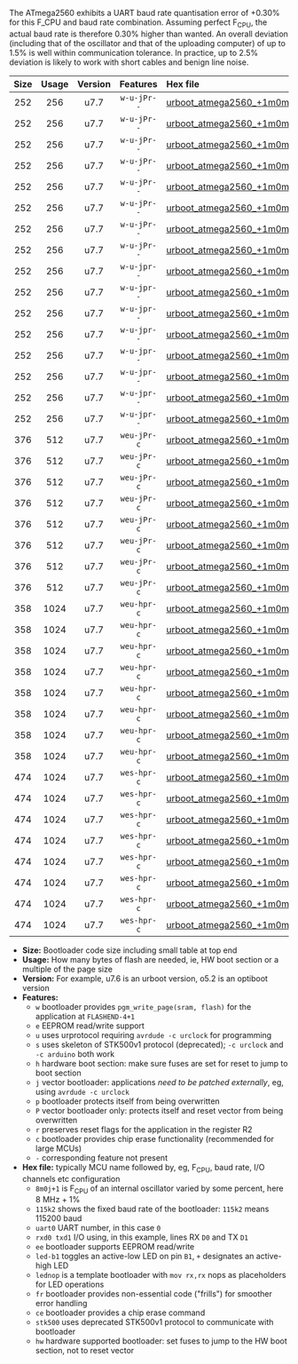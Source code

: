 The ATmega2560 exhibits a UART baud rate quantisation error of +0.30% for this F_CPU and baud rate combination. Assuming perfect F<sub>CPU</sub>, the actual baud rate is therefore 0.30% higher than wanted. An overall deviation (including that of the oscillator and that of the uploading computer) of up to 1.5% is well within communication tolerance. In practice, up to 2.5% deviation is likely to work with short cables and benign line noise.

|Size|Usage|Version|Features|Hex file|
|:-:|:-:|:-:|:-:|:--|
|252|256|u7.7|`w-u-jPr--`|[urboot_atmega2560_+1m0m+4_+++1k2_uart0_rxe0_txe1_led+b7.hex](https://raw.githubusercontent.com/stefanrueger/urboot.hex/main/mcus/atmega2560/internal_oscillator/fcpu_+1m0m+4/br_+++1k2/urboot_atmega2560_+1m0m+4_+++1k2_uart0_rxe0_txe1_led+b7.hex)|
|252|256|u7.7|`w-u-jPr--`|[urboot_atmega2560_+1m0m+4_+++1k2_uart0_rxe0_txe1_lednop.hex](https://raw.githubusercontent.com/stefanrueger/urboot.hex/main/mcus/atmega2560/internal_oscillator/fcpu_+1m0m+4/br_+++1k2/urboot_atmega2560_+1m0m+4_+++1k2_uart0_rxe0_txe1_lednop.hex)|
|252|256|u7.7|`w-u-jPr--`|[urboot_atmega2560_+1m0m+4_+++1k2_uart1_rxd2_txd3_led+b7.hex](https://raw.githubusercontent.com/stefanrueger/urboot.hex/main/mcus/atmega2560/internal_oscillator/fcpu_+1m0m+4/br_+++1k2/urboot_atmega2560_+1m0m+4_+++1k2_uart1_rxd2_txd3_led+b7.hex)|
|252|256|u7.7|`w-u-jPr--`|[urboot_atmega2560_+1m0m+4_+++1k2_uart1_rxd2_txd3_lednop.hex](https://raw.githubusercontent.com/stefanrueger/urboot.hex/main/mcus/atmega2560/internal_oscillator/fcpu_+1m0m+4/br_+++1k2/urboot_atmega2560_+1m0m+4_+++1k2_uart1_rxd2_txd3_lednop.hex)|
|252|256|u7.7|`w-u-jPr--`|[urboot_atmega2560_+1m0m+4_+++1k2_uart2_rxh0_txh1_led+b7.hex](https://raw.githubusercontent.com/stefanrueger/urboot.hex/main/mcus/atmega2560/internal_oscillator/fcpu_+1m0m+4/br_+++1k2/urboot_atmega2560_+1m0m+4_+++1k2_uart2_rxh0_txh1_led+b7.hex)|
|252|256|u7.7|`w-u-jPr--`|[urboot_atmega2560_+1m0m+4_+++1k2_uart2_rxh0_txh1_lednop.hex](https://raw.githubusercontent.com/stefanrueger/urboot.hex/main/mcus/atmega2560/internal_oscillator/fcpu_+1m0m+4/br_+++1k2/urboot_atmega2560_+1m0m+4_+++1k2_uart2_rxh0_txh1_lednop.hex)|
|252|256|u7.7|`w-u-jPr--`|[urboot_atmega2560_+1m0m+4_+++1k2_uart3_rxj0_txj1_led+b7.hex](https://raw.githubusercontent.com/stefanrueger/urboot.hex/main/mcus/atmega2560/internal_oscillator/fcpu_+1m0m+4/br_+++1k2/urboot_atmega2560_+1m0m+4_+++1k2_uart3_rxj0_txj1_led+b7.hex)|
|252|256|u7.7|`w-u-jPr--`|[urboot_atmega2560_+1m0m+4_+++1k2_uart3_rxj0_txj1_lednop.hex](https://raw.githubusercontent.com/stefanrueger/urboot.hex/main/mcus/atmega2560/internal_oscillator/fcpu_+1m0m+4/br_+++1k2/urboot_atmega2560_+1m0m+4_+++1k2_uart3_rxj0_txj1_lednop.hex)|
|252|256|u7.7|`w-u-jpr--`|[urboot_atmega2560_+1m0m+4_+++1k2_uart0_rxe0_txe1_led+b7_fr.hex](https://raw.githubusercontent.com/stefanrueger/urboot.hex/main/mcus/atmega2560/internal_oscillator/fcpu_+1m0m+4/br_+++1k2/urboot_atmega2560_+1m0m+4_+++1k2_uart0_rxe0_txe1_led+b7_fr.hex)|
|252|256|u7.7|`w-u-jpr--`|[urboot_atmega2560_+1m0m+4_+++1k2_uart0_rxe0_txe1_lednop_fr.hex](https://raw.githubusercontent.com/stefanrueger/urboot.hex/main/mcus/atmega2560/internal_oscillator/fcpu_+1m0m+4/br_+++1k2/urboot_atmega2560_+1m0m+4_+++1k2_uart0_rxe0_txe1_lednop_fr.hex)|
|252|256|u7.7|`w-u-jpr--`|[urboot_atmega2560_+1m0m+4_+++1k2_uart1_rxd2_txd3_led+b7_fr.hex](https://raw.githubusercontent.com/stefanrueger/urboot.hex/main/mcus/atmega2560/internal_oscillator/fcpu_+1m0m+4/br_+++1k2/urboot_atmega2560_+1m0m+4_+++1k2_uart1_rxd2_txd3_led+b7_fr.hex)|
|252|256|u7.7|`w-u-jpr--`|[urboot_atmega2560_+1m0m+4_+++1k2_uart1_rxd2_txd3_lednop_fr.hex](https://raw.githubusercontent.com/stefanrueger/urboot.hex/main/mcus/atmega2560/internal_oscillator/fcpu_+1m0m+4/br_+++1k2/urboot_atmega2560_+1m0m+4_+++1k2_uart1_rxd2_txd3_lednop_fr.hex)|
|252|256|u7.7|`w-u-jpr--`|[urboot_atmega2560_+1m0m+4_+++1k2_uart2_rxh0_txh1_led+b7_fr.hex](https://raw.githubusercontent.com/stefanrueger/urboot.hex/main/mcus/atmega2560/internal_oscillator/fcpu_+1m0m+4/br_+++1k2/urboot_atmega2560_+1m0m+4_+++1k2_uart2_rxh0_txh1_led+b7_fr.hex)|
|252|256|u7.7|`w-u-jpr--`|[urboot_atmega2560_+1m0m+4_+++1k2_uart2_rxh0_txh1_lednop_fr.hex](https://raw.githubusercontent.com/stefanrueger/urboot.hex/main/mcus/atmega2560/internal_oscillator/fcpu_+1m0m+4/br_+++1k2/urboot_atmega2560_+1m0m+4_+++1k2_uart2_rxh0_txh1_lednop_fr.hex)|
|252|256|u7.7|`w-u-jpr--`|[urboot_atmega2560_+1m0m+4_+++1k2_uart3_rxj0_txj1_led+b7_fr.hex](https://raw.githubusercontent.com/stefanrueger/urboot.hex/main/mcus/atmega2560/internal_oscillator/fcpu_+1m0m+4/br_+++1k2/urboot_atmega2560_+1m0m+4_+++1k2_uart3_rxj0_txj1_led+b7_fr.hex)|
|252|256|u7.7|`w-u-jpr--`|[urboot_atmega2560_+1m0m+4_+++1k2_uart3_rxj0_txj1_lednop_fr.hex](https://raw.githubusercontent.com/stefanrueger/urboot.hex/main/mcus/atmega2560/internal_oscillator/fcpu_+1m0m+4/br_+++1k2/urboot_atmega2560_+1m0m+4_+++1k2_uart3_rxj0_txj1_lednop_fr.hex)|
|376|512|u7.7|`weu-jPr-c`|[urboot_atmega2560_+1m0m+4_+++1k2_uart0_rxe0_txe1_ee_led+b7_fr_ce.hex](https://raw.githubusercontent.com/stefanrueger/urboot.hex/main/mcus/atmega2560/internal_oscillator/fcpu_+1m0m+4/br_+++1k2/urboot_atmega2560_+1m0m+4_+++1k2_uart0_rxe0_txe1_ee_led+b7_fr_ce.hex)|
|376|512|u7.7|`weu-jPr-c`|[urboot_atmega2560_+1m0m+4_+++1k2_uart0_rxe0_txe1_ee_lednop_fr_ce.hex](https://raw.githubusercontent.com/stefanrueger/urboot.hex/main/mcus/atmega2560/internal_oscillator/fcpu_+1m0m+4/br_+++1k2/urboot_atmega2560_+1m0m+4_+++1k2_uart0_rxe0_txe1_ee_lednop_fr_ce.hex)|
|376|512|u7.7|`weu-jPr-c`|[urboot_atmega2560_+1m0m+4_+++1k2_uart1_rxd2_txd3_ee_led+b7_fr_ce.hex](https://raw.githubusercontent.com/stefanrueger/urboot.hex/main/mcus/atmega2560/internal_oscillator/fcpu_+1m0m+4/br_+++1k2/urboot_atmega2560_+1m0m+4_+++1k2_uart1_rxd2_txd3_ee_led+b7_fr_ce.hex)|
|376|512|u7.7|`weu-jPr-c`|[urboot_atmega2560_+1m0m+4_+++1k2_uart1_rxd2_txd3_ee_lednop_fr_ce.hex](https://raw.githubusercontent.com/stefanrueger/urboot.hex/main/mcus/atmega2560/internal_oscillator/fcpu_+1m0m+4/br_+++1k2/urboot_atmega2560_+1m0m+4_+++1k2_uart1_rxd2_txd3_ee_lednop_fr_ce.hex)|
|376|512|u7.7|`weu-jPr-c`|[urboot_atmega2560_+1m0m+4_+++1k2_uart2_rxh0_txh1_ee_led+b7_fr_ce.hex](https://raw.githubusercontent.com/stefanrueger/urboot.hex/main/mcus/atmega2560/internal_oscillator/fcpu_+1m0m+4/br_+++1k2/urboot_atmega2560_+1m0m+4_+++1k2_uart2_rxh0_txh1_ee_led+b7_fr_ce.hex)|
|376|512|u7.7|`weu-jPr-c`|[urboot_atmega2560_+1m0m+4_+++1k2_uart2_rxh0_txh1_ee_lednop_fr_ce.hex](https://raw.githubusercontent.com/stefanrueger/urboot.hex/main/mcus/atmega2560/internal_oscillator/fcpu_+1m0m+4/br_+++1k2/urboot_atmega2560_+1m0m+4_+++1k2_uart2_rxh0_txh1_ee_lednop_fr_ce.hex)|
|376|512|u7.7|`weu-jPr-c`|[urboot_atmega2560_+1m0m+4_+++1k2_uart3_rxj0_txj1_ee_led+b7_fr_ce.hex](https://raw.githubusercontent.com/stefanrueger/urboot.hex/main/mcus/atmega2560/internal_oscillator/fcpu_+1m0m+4/br_+++1k2/urboot_atmega2560_+1m0m+4_+++1k2_uart3_rxj0_txj1_ee_led+b7_fr_ce.hex)|
|376|512|u7.7|`weu-jPr-c`|[urboot_atmega2560_+1m0m+4_+++1k2_uart3_rxj0_txj1_ee_lednop_fr_ce.hex](https://raw.githubusercontent.com/stefanrueger/urboot.hex/main/mcus/atmega2560/internal_oscillator/fcpu_+1m0m+4/br_+++1k2/urboot_atmega2560_+1m0m+4_+++1k2_uart3_rxj0_txj1_ee_lednop_fr_ce.hex)|
|358|1024|u7.7|`weu-hpr-c`|[urboot_atmega2560_+1m0m+4_+++1k2_uart0_rxe0_txe1_ee_led+b7_fr_ce_hw.hex](https://raw.githubusercontent.com/stefanrueger/urboot.hex/main/mcus/atmega2560/internal_oscillator/fcpu_+1m0m+4/br_+++1k2/urboot_atmega2560_+1m0m+4_+++1k2_uart0_rxe0_txe1_ee_led+b7_fr_ce_hw.hex)|
|358|1024|u7.7|`weu-hpr-c`|[urboot_atmega2560_+1m0m+4_+++1k2_uart0_rxe0_txe1_ee_lednop_fr_ce_hw.hex](https://raw.githubusercontent.com/stefanrueger/urboot.hex/main/mcus/atmega2560/internal_oscillator/fcpu_+1m0m+4/br_+++1k2/urboot_atmega2560_+1m0m+4_+++1k2_uart0_rxe0_txe1_ee_lednop_fr_ce_hw.hex)|
|358|1024|u7.7|`weu-hpr-c`|[urboot_atmega2560_+1m0m+4_+++1k2_uart1_rxd2_txd3_ee_led+b7_fr_ce_hw.hex](https://raw.githubusercontent.com/stefanrueger/urboot.hex/main/mcus/atmega2560/internal_oscillator/fcpu_+1m0m+4/br_+++1k2/urboot_atmega2560_+1m0m+4_+++1k2_uart1_rxd2_txd3_ee_led+b7_fr_ce_hw.hex)|
|358|1024|u7.7|`weu-hpr-c`|[urboot_atmega2560_+1m0m+4_+++1k2_uart1_rxd2_txd3_ee_lednop_fr_ce_hw.hex](https://raw.githubusercontent.com/stefanrueger/urboot.hex/main/mcus/atmega2560/internal_oscillator/fcpu_+1m0m+4/br_+++1k2/urboot_atmega2560_+1m0m+4_+++1k2_uart1_rxd2_txd3_ee_lednop_fr_ce_hw.hex)|
|358|1024|u7.7|`weu-hpr-c`|[urboot_atmega2560_+1m0m+4_+++1k2_uart2_rxh0_txh1_ee_led+b7_fr_ce_hw.hex](https://raw.githubusercontent.com/stefanrueger/urboot.hex/main/mcus/atmega2560/internal_oscillator/fcpu_+1m0m+4/br_+++1k2/urboot_atmega2560_+1m0m+4_+++1k2_uart2_rxh0_txh1_ee_led+b7_fr_ce_hw.hex)|
|358|1024|u7.7|`weu-hpr-c`|[urboot_atmega2560_+1m0m+4_+++1k2_uart2_rxh0_txh1_ee_lednop_fr_ce_hw.hex](https://raw.githubusercontent.com/stefanrueger/urboot.hex/main/mcus/atmega2560/internal_oscillator/fcpu_+1m0m+4/br_+++1k2/urboot_atmega2560_+1m0m+4_+++1k2_uart2_rxh0_txh1_ee_lednop_fr_ce_hw.hex)|
|358|1024|u7.7|`weu-hpr-c`|[urboot_atmega2560_+1m0m+4_+++1k2_uart3_rxj0_txj1_ee_led+b7_fr_ce_hw.hex](https://raw.githubusercontent.com/stefanrueger/urboot.hex/main/mcus/atmega2560/internal_oscillator/fcpu_+1m0m+4/br_+++1k2/urboot_atmega2560_+1m0m+4_+++1k2_uart3_rxj0_txj1_ee_led+b7_fr_ce_hw.hex)|
|358|1024|u7.7|`weu-hpr-c`|[urboot_atmega2560_+1m0m+4_+++1k2_uart3_rxj0_txj1_ee_lednop_fr_ce_hw.hex](https://raw.githubusercontent.com/stefanrueger/urboot.hex/main/mcus/atmega2560/internal_oscillator/fcpu_+1m0m+4/br_+++1k2/urboot_atmega2560_+1m0m+4_+++1k2_uart3_rxj0_txj1_ee_lednop_fr_ce_hw.hex)|
|474|1024|u7.7|`wes-hpr-c`|[urboot_atmega2560_+1m0m+4_+++1k2_uart0_rxe0_txe1_ee_led+b7_fr_ce_stk500_hw.hex](https://raw.githubusercontent.com/stefanrueger/urboot.hex/main/mcus/atmega2560/internal_oscillator/fcpu_+1m0m+4/br_+++1k2/urboot_atmega2560_+1m0m+4_+++1k2_uart0_rxe0_txe1_ee_led+b7_fr_ce_stk500_hw.hex)|
|474|1024|u7.7|`wes-hpr-c`|[urboot_atmega2560_+1m0m+4_+++1k2_uart0_rxe0_txe1_ee_lednop_fr_ce_stk500_hw.hex](https://raw.githubusercontent.com/stefanrueger/urboot.hex/main/mcus/atmega2560/internal_oscillator/fcpu_+1m0m+4/br_+++1k2/urboot_atmega2560_+1m0m+4_+++1k2_uart0_rxe0_txe1_ee_lednop_fr_ce_stk500_hw.hex)|
|474|1024|u7.7|`wes-hpr-c`|[urboot_atmega2560_+1m0m+4_+++1k2_uart1_rxd2_txd3_ee_led+b7_fr_ce_stk500_hw.hex](https://raw.githubusercontent.com/stefanrueger/urboot.hex/main/mcus/atmega2560/internal_oscillator/fcpu_+1m0m+4/br_+++1k2/urboot_atmega2560_+1m0m+4_+++1k2_uart1_rxd2_txd3_ee_led+b7_fr_ce_stk500_hw.hex)|
|474|1024|u7.7|`wes-hpr-c`|[urboot_atmega2560_+1m0m+4_+++1k2_uart1_rxd2_txd3_ee_lednop_fr_ce_stk500_hw.hex](https://raw.githubusercontent.com/stefanrueger/urboot.hex/main/mcus/atmega2560/internal_oscillator/fcpu_+1m0m+4/br_+++1k2/urboot_atmega2560_+1m0m+4_+++1k2_uart1_rxd2_txd3_ee_lednop_fr_ce_stk500_hw.hex)|
|474|1024|u7.7|`wes-hpr-c`|[urboot_atmega2560_+1m0m+4_+++1k2_uart2_rxh0_txh1_ee_led+b7_fr_ce_stk500_hw.hex](https://raw.githubusercontent.com/stefanrueger/urboot.hex/main/mcus/atmega2560/internal_oscillator/fcpu_+1m0m+4/br_+++1k2/urboot_atmega2560_+1m0m+4_+++1k2_uart2_rxh0_txh1_ee_led+b7_fr_ce_stk500_hw.hex)|
|474|1024|u7.7|`wes-hpr-c`|[urboot_atmega2560_+1m0m+4_+++1k2_uart2_rxh0_txh1_ee_lednop_fr_ce_stk500_hw.hex](https://raw.githubusercontent.com/stefanrueger/urboot.hex/main/mcus/atmega2560/internal_oscillator/fcpu_+1m0m+4/br_+++1k2/urboot_atmega2560_+1m0m+4_+++1k2_uart2_rxh0_txh1_ee_lednop_fr_ce_stk500_hw.hex)|
|474|1024|u7.7|`wes-hpr-c`|[urboot_atmega2560_+1m0m+4_+++1k2_uart3_rxj0_txj1_ee_led+b7_fr_ce_stk500_hw.hex](https://raw.githubusercontent.com/stefanrueger/urboot.hex/main/mcus/atmega2560/internal_oscillator/fcpu_+1m0m+4/br_+++1k2/urboot_atmega2560_+1m0m+4_+++1k2_uart3_rxj0_txj1_ee_led+b7_fr_ce_stk500_hw.hex)|
|474|1024|u7.7|`wes-hpr-c`|[urboot_atmega2560_+1m0m+4_+++1k2_uart3_rxj0_txj1_ee_lednop_fr_ce_stk500_hw.hex](https://raw.githubusercontent.com/stefanrueger/urboot.hex/main/mcus/atmega2560/internal_oscillator/fcpu_+1m0m+4/br_+++1k2/urboot_atmega2560_+1m0m+4_+++1k2_uart3_rxj0_txj1_ee_lednop_fr_ce_stk500_hw.hex)|

- **Size:** Bootloader code size including small table at top end
- **Usage:** How many bytes of flash are needed, ie, HW boot section or a multiple of the page size
- **Version:** For example, u7.6 is an urboot version, o5.2 is an optiboot version
- **Features:**
  + `w` bootloader provides `pgm_write_page(sram, flash)` for the application at `FLASHEND-4+1`
  + `e` EEPROM read/write support
  + `u` uses urprotocol requiring `avrdude -c urclock` for programming
  + `s` uses skeleton of STK500v1 protocol (deprecated); `-c urclock` and `-c arduino` both work
  + `h` hardware boot section: make sure fuses are set for reset to jump to boot section
  + `j` vector bootloader: applications *need to be patched externally*, eg, using `avrdude -c urclock`
  + `p` bootloader protects itself from being overwritten
  + `P` vector bootloader only: protects itself and reset vector from being overwritten
  + `r` preserves reset flags for the application in the register R2
  + `c` bootloader provides chip erase functionality (recommended for large MCUs)
  + `-` corresponding feature not present
- **Hex file:** typically MCU name followed by, eg, F<sub>CPU</sub>, baud rate, I/O channels etc configuration
  + `8m0j+1` is F<sub>CPU</sub> of an internal oscillator varied by some percent, here 8 MHz + 1%
  + `115k2` shows the fixed baud rate of the bootloader: `115k2` means 115200 baud
  + `uart0` UART number, in this case `0`
  + `rxd0 txd1` I/O using, in this example, lines RX `D0` and TX `D1`
  + `ee` bootloader supports EEPROM read/write
  + `led-b1` toggles an active-low LED on pin `B1`, `+` designates an active-high LED
  + `lednop` is a template bootloader with `mov rx,rx` nops as placeholders for LED operations
  + `fr` bootloader provides non-essential code ("frills") for smoother error handling
  + `ce` bootloader provides a chip erase command
  + `stk500` uses deprecated STK500v1 protocol to communicate with bootloader
  + `hw` hardware supported bootloader: set fuses to jump to the HW boot section, not to reset vector
